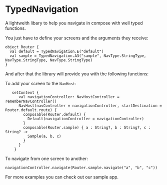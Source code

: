 # TypedNavigation

A lightweith libary to help you navigate in compose with well typed functions. 

You just have to define your screens and the arguments they receive:

```[kotlin]
object Router {
  val default = TypedNavigation.E("default")
  val sample = TypedNavigation.A3("sample", NavType.StringType, NavType.StringType, NavType.StringType)
}
```
And after that the library will provide you with the following functions:

To add your screen to the `NavHost`:

```[kotlin]
   setContent {
      val navigationController: NavHostController = rememberNavController()
      NavHost(navController = navigationController, startDestination = Router.default.route) {
        composable(Router.default) {
          Default(navigationController = navigationController)
        }
        composable(Router.sample) { a : String?, b : String?, c : String? ->
          Sample(a, b, c)
        }
      }
    }
```

To navigate from one screen to another:

```[kotlin]
navigationController.navigate(Router.sample.navigate("a", "b", "c"))
```

For more examples you can check out our sample app.
